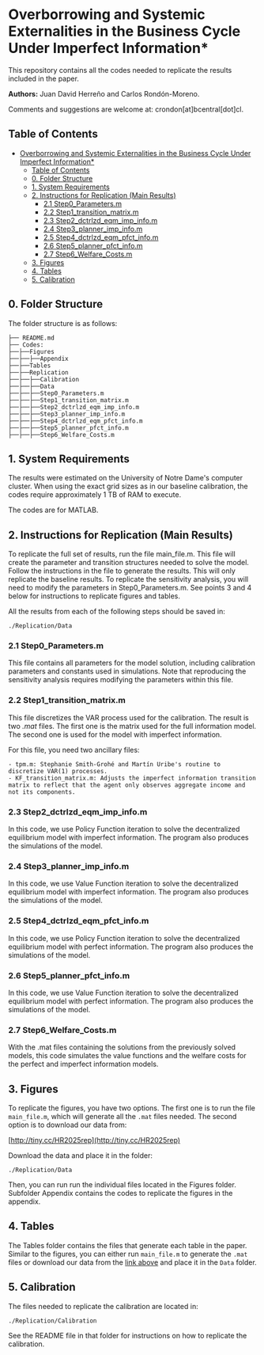 # Overborrowing and Systemic Externalities in the Business Cycle Under Imperfect Information*

This repository contains all the codes needed to replicate the results included in the paper.

**Authors:** Juan David Herreño and Carlos Rondón-Moreno.

Comments and suggestions are welcome at: crondon[at]bcentral[dot]cl.

## Table of Contents

- [Overborrowing and Systemic Externalities in the Business Cycle Under Imperfect Information\*](#overborrowing-and-systemic-externalities-in-the-business-cycle-under-imperfect-information)
  - [Table of Contents](#table-of-contents)
  - [0. Folder Structure](#0-folder-structure)
  - [1. System Requirements](#1-system-requirements)
  - [2. Instructions for Replication (Main Results)](#2-instructions-for-replication-main-results)
    - [2.1 Step0\_Parameters.m](#21-step0_parametersm)
    - [2.2 Step1\_transition\_matrix.m](#22-step1_transition_matrixm)
    - [2.3 Step2\_dctrlzd\_eqm\_imp\_info.m](#23-step2_dctrlzd_eqm_imp_infom)
    - [2.4 Step3\_planner\_imp\_info.m](#24-step3_planner_imp_infom)
    - [2.5 Step4\_dctrlzd\_eqm\_pfct\_info.m](#25-step4_dctrlzd_eqm_pfct_infom)
    - [2.6 Step5\_planner\_pfct\_info.m](#26-step5_planner_pfct_infom)
    - [2.7 Step6\_Welfare\_Costs.m](#27-step6_welfare_costsm)
  - [3. Figures](#3-figures)
  - [4. Tables](#4-tables)
  - [5. Calibration](#5-calibration)

## 0. Folder Structure

The folder structure is as follows:

```
├── README.md
├── Codes: 
├──├──Figures
├──├──├──Appendix
├──├──Tables
├──├──Replication
├──├──├──Calibration
├──├──├──Data
├──├──├──Step0_Parameters.m
├──├──├──Step1_transition_matrix.m
├──├──├──Step2_dctrlzd_eqm_imp_info.m
├──├──├──Step3_planner_imp_info.m
├──├──├──Step4_dctrlzd_eqm_pfct_info.m
├──├──├──Step5_planner_pfct_info.m
├──├──├──Step6_Welfare_Costs.m
```

## 1. System Requirements

The results were estimated on the University of Notre Dame's computer cluster. When using the exact grid sizes as in our baseline calibration, the codes require approximately 1 TB of RAM to execute.

The codes are for MATLAB.

## 2. Instructions for Replication (Main Results)

To replicate the full set of results, run the file main_file.m. This file will create the parameter and transition structures needed to solve the model. Follow the instructions in the file to generate the results. This will only replicate the baseline results. To replicate the sensitivity analysis, you will need to modify the parameters in Step0_Parameters.m. See points 3 and 4 below for instructions to replicate figures and tables.

All the results from each of the following steps should be saved in:

```
./Replication/Data
```

### 2.1 Step0_Parameters.m

This file contains all parameters for the model solution, including calibration parameters and constants used in simulations. Note that reproducing the sensitivity analysis requires modifying the parameters within this file.

### 2.2 Step1_transition_matrix.m

This file discretizes the VAR process used for the calibration. The result is two *.mat* files. The first one is the matrix used for the full information model. The second one is used for the model with imperfect information.

For this file, you need two ancillary files:

```
- tpm.m: Stephanie Smith-Grohé and Martín Uribe's routine to discretize VAR(1) processes.
- KF_transition_matrix.m: Adjusts the imperfect information transition matrix to reflect that the agent only observes aggregate income and not its components.
```

### 2.3 Step2_dctrlzd_eqm_imp_info.m

In this code, we use Policy Function iteration to solve the decentralized equilibrium model with imperfect information. The program also produces the simulations of the model.

### 2.4 Step3_planner_imp_info.m

In this code, we use Value Function iteration to solve the decentralized equilibrium model with imperfect information. The program also produces the simulations of the model.

### 2.5 Step4_dctrlzd_eqm_pfct_info.m

In this code, we use Policy Function iteration to solve the decentralized equilibrium model with perfect information. The program also produces the simulations of the model.

### 2.6 Step5_planner_pfct_info.m

In this code, we use Value Function iteration to solve the decentralized equilibrium model with perfect information. The program also produces the simulations of the model.

### 2.7 Step6_Welfare_Costs.m

With the .mat files containing the solutions from the previously solved models, this code simulates the value functions and the welfare costs for the perfect and imperfect information models.

## 3. Figures

To replicate the figures, you have two options. The first one is to run the file `main_file.m`, which will generate all the `.mat` files needed. The second option is to download our data from:

[http://tiny.cc/HR2025rep](http://tiny.cc/HR2025rep)

Download the data and place it in the folder:

```
./Replication/Data
```

Then, you can run run the individual files located in the Figures folder. Subfolder Appendix contains the codes to replicate the figures in the appendix.

## 4. Tables

The Tables folder contains the files that generate each table in the paper. Similar to the figures, you can either run `main_file.m` to generate the `.mat` files or download our data from the [link above](http://tiny.cc/HR2025rep) and place it in the ``Data`` folder.

## 5. Calibration

The files needed to replicate the calibration are located in:

```
./Replication/Calibration
```

See the README file in that folder for instructions on how to
replicate the calibration.
